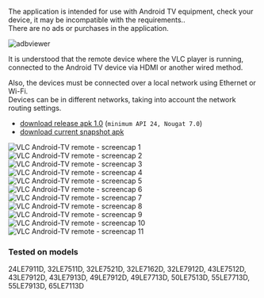 
The application is intended for use with Android TV equipment, check your device, it may be incompatible with the requirements..  
There are no ads or purchases in the application.  

![adbviewer](img/banner600x600b.png)

It is understood that the remote device where the VLC player is running, connected to the Android TV device via HDMI or another wired method.  

Also, the devices must be connected over a local network using Ethernet or Wi-Fi.  
Devices can be in different networks, taking into account the network routing settings.  

- [download release apk 1.0](https://github.com/CloneTV/VLC-TV-Remote/releases/download/1.0/avlctv-remote-release.apk) (`minimum API 24, Nougat 7.0`)
- [download current snapshot apk](release/avlctv-remote-release.apk)

![VLC Android-TV remote - screencap 1](img/avlctv-remote-5700680.png)
![VLC Android-TV remote - screencap 2](img/avlctv-remote-5700706.png)
![VLC Android-TV remote - screencap 3](img/avlctv-remote-5700736.png)
![VLC Android-TV remote - screencap 4](img/avlctv-remote-5700745.png)
![VLC Android-TV remote - screencap 5](img/avlctv-remote-5700785.png)
![VLC Android-TV remote - screencap 6](img/avlctv-remote-5700808.png)
![VLC Android-TV remote - screencap 7](img/avlctv-remote-5700821.png)
![VLC Android-TV remote - screencap 8](img/avlctv-remote-5700834.png)
![VLC Android-TV remote - screencap 9](img/avlctv-remote-5700842.png)
![VLC Android-TV remote - screencap 10](img/avlctv-remote-5700896.png)
![VLC Android-TV remote - screencap 11](img/avlctv-remote-1586560182.png)

### Tested on models

24LE7911D, 32LE7511D, 32LE7521D, 32LE7162D, 32LE7912D, 43LE7512D, 43LE7912D, 43LE7913D, 49LE7912D, 49LE7713D, 50LE7513D, 55LE7713D, 55LE7913D, 65LE7113D  
